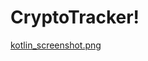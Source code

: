 # CryptoTracker!
[kotlin_screenshot.png](https://github.com/Aleksey-Hugo/CryptoTracker/blob/main/kotlin_screenshot.png?raw=true)
